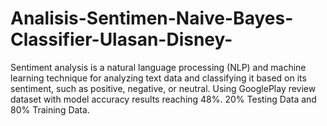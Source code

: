 # Analisis-Sentimen-Naive-Bayes-Classifier-Ulasan-Disney-
Sentiment analysis is a natural language processing (NLP) and machine learning technique for analyzing text data and classifying it based on its sentiment, such as positive, negative, or neutral. Using GooglePlay review dataset with model accuracy results reaching 48%. 20% Testing Data and 80% Training Data.
